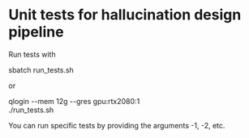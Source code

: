 # Unit tests for hallucination design pipeline

Run tests with

   sbatch run_tests.sh

or

   qlogin --mem 12g --gres gpu:rtx2080:1   
   ./run_tests.sh

You can run specific tests by providing the arguments -1, -2, etc.

